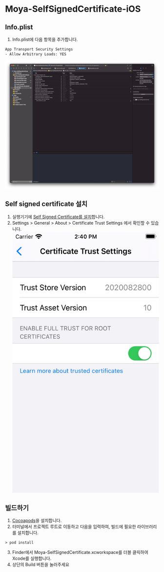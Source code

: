 #  Moya-SelfSignedCertificate-iOS

## Info.plist
1. Info.plist에 다음 항목을 추가합니다.
```
App Transport Security Settings
- Allow Arbitrary Loads: YES
```
![App Transport Security Settings](https://github.com/mhlee80/Moya-SelfSignedCertificate-iOS/blob/main/README-img01.png)

## Self signed certificate 설치
1. 실행기기에 [Self Signed  Certificate를 설치](https://developer.apple.com/library/archive/qa/qa1948/_index.html)합니다.
1. Settings > General > About > Certificate Trust Settings 에서 확인할 수 있습니다.
![Self signed certificate install](https://github.com/mhlee80/Moya-SelfSignedCertificate-iOS/blob/main/README-img02.png)

## 빌드하기
1. [Cocoapods](https://cocoapods.org/)을 설치합니다.
2. 터미널에서 프로젝트 루트로 이동하고 다음을 입력하여, 빌드에 필요한 라이브러리를 설치합니다.
```
> pod install
```
3. Finder에서 Moya-SelfSignedCertificate.xcworkspace를 더블 클릭하여 Xcode를 실행합니다.
4. 상단의 Build 버튼을 눌러주세요
